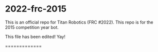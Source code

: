 2022-frc-2015
=============

This is an official repo for Titan Robotics (FRC #2022). This repo is for the 2015 competition year bot.

This file has been edited! Yay!

=============

